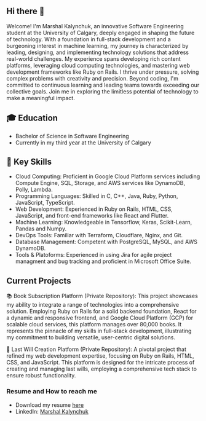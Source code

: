 ## Hi there 👋

Welcome! I'm Marshal Kalynchuk, an innovative Software Engineering student at the University of Calgary, deeply engaged in shaping the future of technology. With a foundation in full-stack development and a burgeoning interest in machine learning, my journey is characterized by leading, designing, and implementing technology solutions that address real-world challenges. My experience spans developing rich content platforms, leveraging cloud computing technologies, and mastering web development frameworks like Ruby on Rails. I thrive under pressure, solving complex problems with creativity and precision. Beyond coding, I'm committed to continuous learning and leading teams towards exceeding our collective goals. Join me in exploring the limitless potential of technology to make a meaningful impact.

## 🎓 Education
  + Bachelor of Science in Software Engineering
  + Currently in my third year at the University of Calgary

## 🔧 Key Skills
+ Cloud Computing: Proficient in Google Cloud Platform services including Compute Engine, SQL, Storage, and AWS services like DynamoDB, Polly, Lambda.
+ Programming Languages: Skilled in C, C++, Java, Ruby, Python, JavaScript, TypeScript.
+ Web Development: Experienced in Ruby on Rails, HTML, CSS, JavaScript, and front-end frameworks like React and Flutter.
+ Machine Learning: Knowledgeable in Tensorflow, Keras, Scikit-Learn, Pandas and Numpy.
+ DevOps Tools: Familiar with Terraform, Cloudflare, Nginx, and Git.
+ Database Management: Competent with PostgreSQL, MySQL, and AWS DynamoDB.
+ Tools & Platoforms: Experienced in using Jira for agile project managment and bug tracking and proficient in Microsoft Office Suite.

## Current Projects

📚 Book Subscription Platform (Private Repository): This project showcases my ability to integrate a range of technologies into a comprehensive solution. Employing Ruby on Rails for a solid backend foundation, React for a dynamic and responsive frontend, and Google Cloud Platform (GCP) for scalable cloud services, this platform manages over 80,000 books. It represents the pinnacle of my skills in full-stack development, illustrating my commitment to building versatile, user-centric digital solutions.

📝 Last Will Creation Platform (Private Repository): A pivotal project that refined my web development expertise, focusing on Ruby on Rails, HTML, CSS, and JavaScript. This platform is designed for the intricate process of creating and managing last wills, employing a comprehensive tech stack to ensure robust functionality.

### Resume and How to reach me
  + Download my resume [here](https://drive.google.com/file/d/1RM-j9lAFcfnN8CE_MdRM2TUkYzfvMAjb/view?usp=sharing)
  + LinkedIn: [Marshal Kalynchuk](https://www.linkedin.com/in/marshal-kalynchuk-328398236/)
